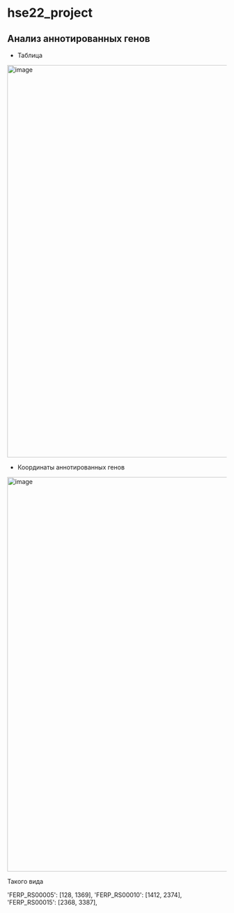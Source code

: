 # hse22_project



## Анализ аннотированных генов

* Таблица

<img width="900" alt="image" src="https://user-images.githubusercontent.com/93263861/172711623-d9d014b8-bb4b-416b-8684-93710e5aadec.png">


* Координаты аннотированных генов 

<img width="905" alt="image" src="https://user-images.githubusercontent.com/93263861/172711677-8e674505-f905-48b7-b626-de85790edc2d.png">

Такого вида

'FERP_RS00005': [128, 1369],
'FERP_RS00010': [1412, 2374],
'FERP_RS00015': [2368, 3387],
